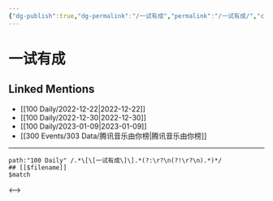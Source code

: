 ```yaml
---
{"dg-publish":true,"dg-permalink":"/一试有成","permalink":"/一试有成/","created":"2022-12-23T12:13:31.000+08:00","updated":"2023-02-26T00:50:23.000+08:00"}
---
```


# 一试有成

## Linked Mentions
- [[100 Daily/2022-12-22\|2022-12-22]]
- [[100 Daily/2022-12-30\|2022-12-30]]
- [[100 Daily/2023-01-09\|2023-01-09]]
- [[300 Events/303 Data/腾讯音乐由你榜\|腾讯音乐由你榜]]


---

```expander
path:"100 Daily" /.*\[\[一试有成\]\].*(?:\r?\n(?!\r?\n).*)*/
## [[$filename]]
$match
```

<-->